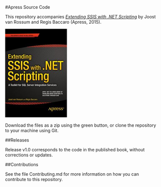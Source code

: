 #Apress Source Code

This repository accompanies [*Extending SSIS with .NET Scripting*](http://www.apress.com/9781484206393) by Joost van Rossum and Regis Baccaro (Apress, 2015).

![Cover image](9781484206393.jpg)

Download the files as a zip using the green button, or clone the repository to your machine using Git.

##Releases

Release v1.0 corresponds to the code in the published book, without corrections or updates.

##Contributions

See the file Contributing.md for more information on how you can contribute to this repository.
